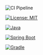<!-- Build Status -->
![CI Pipeline](https://github.com/anisul/transport-cli/actions/workflows/ci.yml/badge.svg?branch=main)

<!-- License -->
[![License: MIT](https://img.shields.io/badge/License-MIT-yellow.svg)](https://opensource.org/licenses/MIT)

<!-- License -->
[![Java](https://img.shields.io/badge/Java-21-orange)](https://openjdk.org/projects/jdk/21/)

<!-- Framework -->
[![Spring Boot](https://img.shields.io/badge/Spring%20Boot-3.x-brightgreen.svg)](https://spring.io/projects/spring-boot)

<!-- Gradle -->
[![Gradle](https://img.shields.io/badge/Gradle-8.x-blue.svg)](https://gradle.org/)


